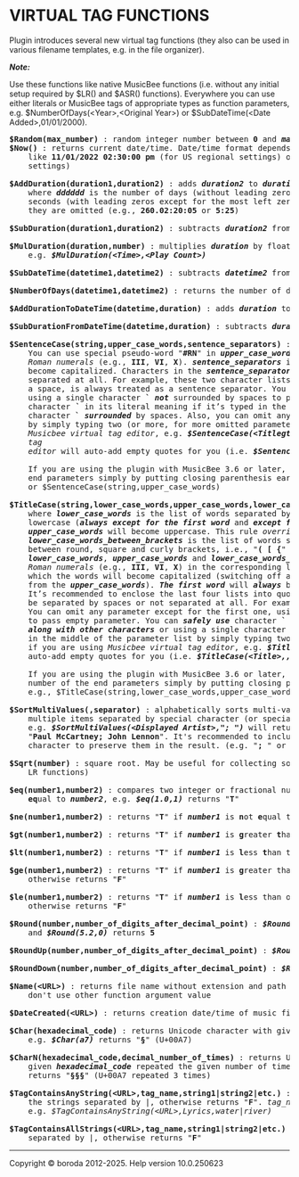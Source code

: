 # VIRTUAL TAG FUNCTIONS

Plugin introduces several new virtual tag functions (they also can be used in various filename templates, e.g. in the file organizer).

<b><i>Note:</i></b>

Use these functions like native MusicBee functions (i.e. without any initial setup required by $LR() and $ASR() functions). 
Everywhere you can use either literals or MusicBee tags of appropriate types as function parameters, 
e.g. $NumberOfDays(&lt;Year&gt;,&lt;Original Year&gt;) or $SubDateTime(&lt;Date Added&gt;,01/01/2000).

<pre>
<b>$Random(max_number)</b> : random integer number between <b>0</b> and <b><i>max_number</i></b> (including them)
<b>$Now()</b> : returns current date/time. Date/time format depends on your Windows regional settings, something 
    like <b>11/01/2022 02:30:00 pm</b> (for US regional settings) or <b>01.11.2022 14:30:00</b> (for European regional 
    settings)

<b>$AddDuration(duration1,duration2)</b> : adds <b><i>duration2</i></b> to <b><i>duration1</i></b>. Duration format is <b><i>dddddd.hh:mm:ss</i></b>, 
    where <b><i>dddddd</i></b> is the number of days (without leading zeros) and <b><i>hh</i></b>, <b><i>mm</i></b>, <b><i>ss</i></b> are hours, minutes and 
    seconds (with leading zeros except for the most left zeros). If some most left parts of duration are zero, 
    they are omitted (e.g., <b>260.02:20:05</b> or <b>5:25</b>)

<b>$SubDuration(duration1,duration2)</b> : subtracts <b><i>duration2</i></b> from <b><i>duration1</i></b>

<b>$MulDuration(duration,number)</b> : multiplies <b><i>duration</i></b> by floating point or integer <b><i>number</i></b>, 
    e.g. <b><i>$MulDuration(&lt;Time&gt;,&lt;Play Count&gt;)</i></b>

<b>$SubDateTime(datetime1,datetime2)</b> : subtracts <b><i>datetime2</i></b> from <b><i>datetime1</i></b>. Returns duration

<b>$NumberOfDays(datetime1,datetime2)</b> : returns the number of days between <b><i>datetime1</i></b> and <b><i>datetime2</i></b>

<b>$AddDurationToDateTime(datetime,duration)</b> : adds <b><i>duration</i></b> to <b><i>datetime</i></b>

<b>$SubDurationFromDateTime(datetime,duration)</b> : subtracts <b><i>duration</i></b> from <b><i>datetime</i></b>

<b>$SentenceCase(string,upper_case_words,sentence_separators)</b> : <b><i>upper_case_words</i></b> will become uppercase. 
    You can use special pseudo-word "<b>#RN</b>" in <b><i>upper_case_words</i></b> list to uppercase 
    <i>Roman numerals</i> (e.g., <b>III</b>, <b>VI</b>, <b>X</b>). <b><i>sentence_separators</i></b> is the list of characters, after which the words will 
    become capitalized. Characters in the <b><i>sentence_separators</i></b> list may be separated by spaces or not 
    separated at all. For example, these two character lists mean the same: "<b>. , -</b>" and "<b>.,-</b>". A dot, followed by 
    a space, is always treated as a sentence separator. You can omit any parameter except for the first one, 
    using a single character <b>`</b> <b><i>not</i></b> surrounded by spaces to pass empty parameter. You can <b><i>safely use</i></b> 
    character <b><i>`</i></b> in its literal meaning if it’s typed in the list <b><i>along with other characters</i></b> or using a single 
    character <b>`</b> <b><i>surrounded</i></b> by spaces. Also, you can omit any parameter(s) in the middle of the parameter list 
    by simply typing two (or more, for more omitted parameters) commas in a row if you are using 
    <i>Musicbee virtual tag editor</i>, e.g. <b><i>$SentenceCase(&lt;Titlegt;>,,:)</i></b>. <i>Musicbee virtual
    tag</i> 
    <i>editor</i> will auto-add empty quotes for you (i.e. <b><i>$SentenceCase&lt;Title&gt;,"",":")</i></b>), and this is acceptable

    If you are using the plugin with MusicBee 3.6 or later, then you can omit any number of the 
    end parameters simply by putting closing parenthesis earlier, e.g., $SentenceCase(string) 
    or $SentenceCase(string,upper_case_words)

<b>$TitleCase(string,lower_case_words,upper_case_words,lower_case_words_between_brackets,sentence_separators)</b>: 
    where <b><i>lower_case_words</i></b> is the list of words separated by spaces, which will become 
    lowercase (<b><i>always except for the first word</i></b> and <b><i>except for the last words</i></b> if not lowercase by <b><i>other parameters</i></b>). 
    <b><i>upper_case_words</i></b> will become uppercase. This rule <i>overrides all other rules</i>. 
    <b><i>lower_case_words_between_brackets</i></b> is the list of words separated by spaces, which will become lowercase 
    between round, square and curly brackets, i.e., "<b>( [ {</b>" and "<b>) ] }</b>"). You can use special pseudo-word "<b>III</b>, <b>VI</b>, <b>X</b>" in 
    <b><i>lower_case_words</i></b>, <b><i>upper_case_words</i></b> and <b><i>lower_case_words_between_brackets</i></b> lists to include 
    <i>Roman numerals</i> (e.g., <b>III</b>, <b>VI</b>, <b>X</b>) in the corresponding list. <b><i>sentence_separators</i></b>, is the list of characters after 
    which the words will become capitalized (switching off all exceptions, e.g. <b><i>lower_case_words</i></b>, besides the words 
    from the <b><i>upper_case_words</i></b>). <b><i>The first word</i></b> will <b><i>always</i></b> be capitalized (besides the words from the <b><i>upper_case_words</i></b>). 
    It’s recommended to enclose the last four lists into quotes (e.g., "<b>\& . -</b>"). Characters in all character lists may 
    be separated by spaces or not separated at all. For example, these two character lists mean the same: "<b>. , -</b>" and "<b>.,-</b>". 
    You can omit any parameter except for the first one, using a single character <b>`</b>  <b><i>not</i></b> surrounded by spaces 
    to pass empty parameter. You can <b><i>safely use</i></b> character <b>`</b> in its literal meaning if it’s typed in the list 
    <b><i>along with other characters</i></b> or using a single character <b>`</b> <b><i>surrounded</i></b> by spaces. Also, you can omit any parameter(s) 
    in the middle of the parameter list by simply typing two (or more, for more omitted parameters) commas in a row 
    if you are using <i>Musicbee virtual tag editor</i>, e.g. <b><i>$TitleCase(&lt;Title&gt;,,,,:)</i></b>). <i>Musicbee virtual tag editor</i> will 
    auto-add empty quotes for you (i.e. <b><i>$TitleCase(&lt;Title&gt;,,,,:)</i></b>), and this is acceptable

    If you are using the plugin with MusicBee 3.6 or later, then you can omit any 
    number of the end parameters simply by putting closing parenthesis earlier, 
    e.g., $TitleCase(string,lower_case_words,upper_case_words)

<b>$SortMultiValues(<multi_value_tag_name>,separator)</b> : alphabetically sorts multi-value tag containing 
    multiple items separated by special character (or special sequence of characters/special string), 
    e.g. <b><i>$SortMultiValues(&lt;Displayed Artist&gt;,"; ")</i></b> will return "<b>John Lennon; Paul McCartney</b>" for tag value 
    "<b>Paul McCartney; John Lennon</b>". It's recommended to include required spaces around/after separator 
    character to preserve them in the result. (e.g. "<b>; </b>" or "<b> / </b>"). 

<b>$Sqrt(number)</b> : square root. May be useful for collecting some library statistics (in conjunction with 
    LR functions)

<b>$eq(number1,number2)</b> : compares two integer or fractional numbers, determines if <b><i>number1</i></b> is 
    <b>eq</b>ual to <b><i>number2</i></b>, e.g. <b><i>$eq(1.0,1)</i></b> returns "<b>T</b>"

<b>$ne(number1,number2)</b> : returns "<b>T</b>" if <b><i>number1</i></b> is <b>n</b>ot <b>e</b>qual to <b><i>number2</i></b>, otherwise returns "<b>F</b>"

<b>$gt(number1,number2)</b> : returns "<b>T</b>" if <b><i>number1</i></b> is <b>g</b>reater <b>t</b>han <b><i>number2</i></b>, otherwise returns "<b>F</b>"

<b>$lt(number1,number2)</b> : returns "<b>T</b>" if <b><i>number1</i></b> is <b>l</b>ess <b>t</b>han to <b><i>number2</i></b>, otherwise returns "<b>F</b>"

<b>$ge(number1,number2)</b> : returns "<b>T</b>" if <b><i>number1</i></b> is <b>g</b>reater than or <b>e</b>qual to to <b><i>number2</i></b>, 
    otherwise returns "<b>F</b>"

<b>$le(number1,number2)</b> : returns "<b>T</b>" if <b><i>number1</i></b> is <b>l</b>ess than or <b>e</b>qual to <b><i>number2</i></b>, 
    otherwise returns "<b>F</b>"

<b>$Round(number,number_of_digits_after_decimal_point)</b> : <b><i>$Round(4.28,1)</i></b> returns <b>4.3</b>, 
    and <b><i>$Round(5.2,0)</i></b> returns <b>5</b>

<b>$RoundUp(number,number_of_digits_after_decimal_point)</b> : <b><i>$RoundUp(5.2,0)</i></b> returns <b>6</b>

<b>$RoundDown(number,number_of_digits_after_decimal_point)</b> : <b><i>$RoundDown(4.28,1)</i></b> returns <b>4.2</b>

<b>$Name(&lt;URL&gt;)</b> : returns file name without extension and path to file. Type <b><i>&lt;URL&gt;</i></b> exactly like this, 
    don't use other function argument value

<b>$DateCreated(&lt;URL&gt;)</b> : returns creation date/time of music file (<b><i>not</i></b> last modification date/time)

<b>$Char(hexadecimal_code)</b> : returns Unicode character with given <b><i>hexadecimal_code</i></b>, 
    e.g. <b><i>$Char(a7)</i></b> returns "<b>§</b>" (U+00A7)

<b>$CharN(hexadecimal_code,decimal_number_of_times)</b> : returns Unicode character with 
    given <b><i>hexadecimal_code</i></b> repeated the given number of times, e.g. <b><i>$CharN(a7,3)</i></b> 
    returns "<b>§§§</b>" (U+00A7 repeated 3 times)

<b>$TagContainsAnyString(&lt;URL&gt;,tag_name,string1|string2|etc.)</b> : returns "<b>T</b>" if tag contains any of 
    the strings separated by |, otherwise returns "<b>F</b>". <i>tag_name</i> must be written without angle brackets, 
    e.g. <i>$TagContainsAnyString(&lt;URL&gt;,Lyrics,water|river)</i>

<b>$TagContainsAllStrings(&lt;URL&gt;,tag_name,string1|string2|etc.)</b> : returns "<b>T</b>" if tag contains all strings 
    separated by |, otherwise returns "<b>F</b>"
</pre>

***

Copyright © boroda 2012-2025. Help version 10.0.250623